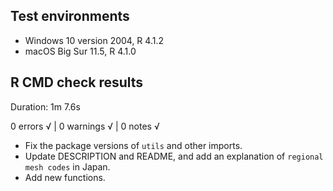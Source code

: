 ## Test environments
* Windows 10 version 2004, R 4.1.2
* macOS Big Sur 11.5, R 4.1.0

## R CMD check results
Duration: 1m 7.6s

0 errors √ | 0 warnings √ | 0 notes √

- Fix the package versions of `utils` and other imports.
- Update DESCRIPTION and README, and add an explanation of `regional mesh codes` in Japan.
- Add new functions.
